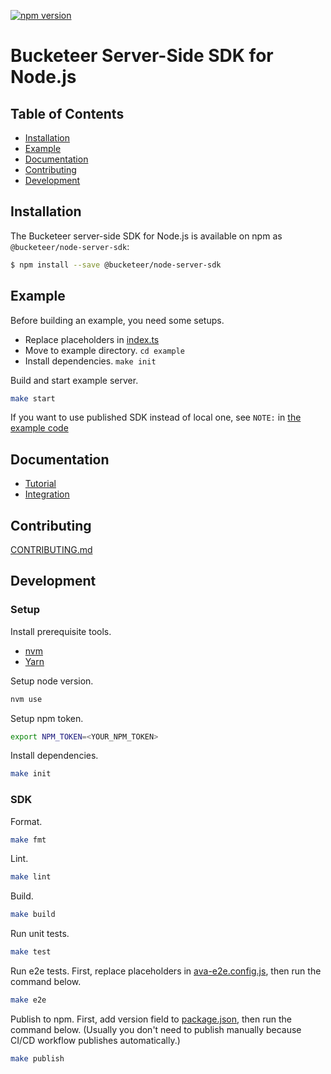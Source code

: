 [![npm version](https://badge.fury.io/js/@bucketeer%2Fnode-server-sdk.svg)](https://badge.fury.io/js/@bucketeer%2Fnode-server-sdk)

# Bucketeer Server-Side SDK for Node.js

## Table of Contents

 * [Installation](#installation)
 * [Example](#example)
 * [Documentation](#documentation)
 * [Contributing](#contributing)
 * [Development](#development)

## Installation

The Bucketeer server-side SDK for Node.js is available on npm as `@bucketeer/node-server-sdk`:

```bash
$ npm install --save @bucketeer/node-server-sdk
```

## Example

Before building an example, you need some setups.

- Replace placeholders in [index.ts](./example/src/index.ts)
- Move to example directory. `cd example`
- Install dependencies. `make init`

Build and start example server.

```bash
make start
```

If you want to use published SDK instead of local one, see `NOTE:` in [the example code](./example/src/index.ts)

## Documentation

- [Tutorial](https://bucketeer.io/docs/#/./server-side-sdk-tutorial-node)
- [Integration](https://bucketeer.io/docs/#/./server-side-sdk-reference-guides-node)

## Contributing

[CONTRIBUTING.md](./CONTRIBUTING.md)

## Development

### Setup

Install prerequisite tools.

- [nvm](https://github.com/nvm-sh/nvm)
- [Yarn](https://yarnpkg.com/en/docs/install)

Setup node version.

```bash
nvm use
```

Setup npm token.

```bash
export NPM_TOKEN=<YOUR_NPM_TOKEN>
```

Install dependencies.

```bash
make init
```


### SDK

Format.

```bash
make fmt
```

Lint.

```bash
make lint
```

Build.

```bash
make build
```

Run unit tests.

```bash
make test
```

Run e2e tests.
First, replace placeholders in [ava-e2e.config.js](./ava-e2e.config.js), then run the command below.

```bash
make e2e
```

Publish to npm.
First, add version field to [package.json](./package.json), then run the command below.
(Usually you don't need to publish manually because CI/CD workflow publishes automatically.)

```bash
make publish
```
